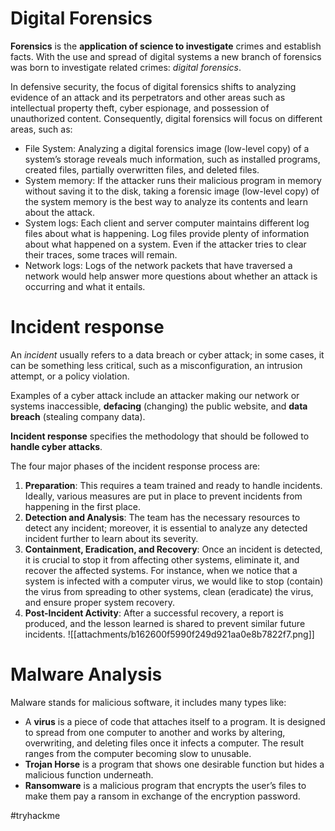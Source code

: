 # Digital Forensics
**Forensics** is the **application of science to investigate** crimes and establish facts. With the use and spread of digital systems a new branch of forensics was born to investigate related crimes: _digital forensics_.

In defensive security, the focus of digital forensics shifts to analyzing evidence of an attack and its perpetrators and other areas such as intellectual property theft, cyber espionage, and possession of unauthorized content. Consequently, digital forensics will focus on different areas, such as:
- File System: Analyzing a digital forensics image (low-level copy) of a system’s storage reveals much information, such as installed programs, created files, partially overwritten files, and deleted files.
- System memory: If the attacker runs their malicious program in memory without saving it to the disk, taking a forensic image (low-level copy) of the system memory is the best way to analyze its contents and learn about the attack.
- System logs: Each client and server computer maintains different log files about what is happening. Log files provide plenty of information about what happened on a system. Even if the attacker tries to clear their traces, some traces will remain.
- Network logs: Logs of the network packets that have traversed a network would help answer more questions about whether an attack is occurring and what it entails.

# Incident response
An _incident_ usually refers to a data breach or cyber attack; in some cases, it can be something less critical, such as a misconfiguration, an intrusion attempt, or a policy violation.

Examples of a cyber attack include an attacker making our network or systems inaccessible, **defacing** (changing) the public website, and **data breach** (stealing company data). 

**Incident response** specifies the methodology that should be followed to **handle cyber attacks**. 

The four major phases of the incident response process are:
1. **Preparation**: This requires a team trained and ready to handle incidents. Ideally, various measures are put in place to prevent incidents from happening in the first place.
2. **Detection and Analysis**: The team has the necessary resources to detect any incident; moreover, it is essential to analyze any detected incident further to learn about its severity.
3. **Containment, Eradication, and Recovery**: Once an incident is detected, it is crucial to stop it from affecting other systems, eliminate it, and recover the affected systems. For instance, when we notice that a system is infected with a computer virus, we would like to stop (contain) the virus from spreading to other systems, clean (eradicate) the virus, and ensure proper system recovery.
4. **Post-Incident Activity**: After a successful recovery, a report is produced, and the lesson learned is shared to prevent similar future incidents.
![[attachments/b162600f5990f249d921aa0e8b7822f7.png]]

# Malware Analysis
Malware stands for malicious software, it includes many types like:
- A **virus** is a piece of code that attaches itself to a program. It is designed to spread from one computer to another and works by altering, overwriting, and deleting files once it infects a computer. The result ranges from the computer becoming slow to unusable.
- **Trojan Horse** is a program that shows one desirable function but hides a malicious function underneath.
- **Ransomware** is a malicious program that encrypts the user’s files to make them pay a ransom in exchange of the encryption password.

#tryhackme 